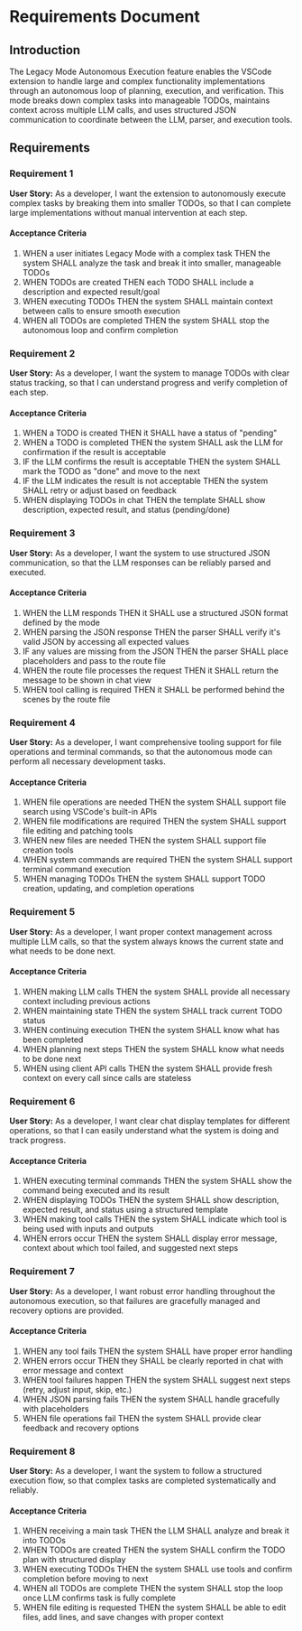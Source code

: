 # Requirements Document

## Introduction

The Legacy Mode Autonomous Execution feature enables the VSCode extension to handle large and complex functionality implementations through an autonomous loop of planning, execution, and verification. This mode breaks down complex tasks into manageable TODOs, maintains context across multiple LLM calls, and uses structured JSON communication to coordinate between the LLM, parser, and execution tools.

## Requirements

### Requirement 1

**User Story:** As a developer, I want the extension to autonomously execute complex tasks by breaking them into smaller TODOs, so that I can complete large implementations without manual intervention at each step.

#### Acceptance Criteria

1. WHEN a user initiates Legacy Mode with a complex task THEN the system SHALL analyze the task and break it into smaller, manageable TODOs
2. WHEN TODOs are created THEN each TODO SHALL include a description and expected result/goal
3. WHEN executing TODOs THEN the system SHALL maintain context between calls to ensure smooth execution
4. WHEN all TODOs are completed THEN the system SHALL stop the autonomous loop and confirm completion

### Requirement 2

**User Story:** As a developer, I want the system to manage TODOs with clear status tracking, so that I can understand progress and verify completion of each step.

#### Acceptance Criteria

1. WHEN a TODO is created THEN it SHALL have a status of "pending"
2. WHEN a TODO is completed THEN the system SHALL ask the LLM for confirmation if the result is acceptable
3. IF the LLM confirms the result is acceptable THEN the system SHALL mark the TODO as "done" and move to the next
4. IF the LLM indicates the result is not acceptable THEN the system SHALL retry or adjust based on feedback
5. WHEN displaying TODOs in chat THEN the template SHALL show description, expected result, and status (pending/done)

### Requirement 3

**User Story:** As a developer, I want the system to use structured JSON communication, so that the LLM responses can be reliably parsed and executed.

#### Acceptance Criteria

1. WHEN the LLM responds THEN it SHALL use a structured JSON format defined by the mode
2. WHEN parsing the JSON response THEN the parser SHALL verify it's valid JSON by accessing all expected values
3. IF any values are missing from the JSON THEN the parser SHALL place placeholders and pass to the route file
4. WHEN the route file processes the request THEN it SHALL return the message to be shown in chat view
5. WHEN tool calling is required THEN it SHALL be performed behind the scenes by the route file

### Requirement 4

**User Story:** As a developer, I want comprehensive tooling support for file operations and terminal commands, so that the autonomous mode can perform all necessary development tasks.

#### Acceptance Criteria

1. WHEN file operations are needed THEN the system SHALL support file search using VSCode's built-in APIs
2. WHEN file modifications are required THEN the system SHALL support file editing and patching tools
3. WHEN new files are needed THEN the system SHALL support file creation tools
4. WHEN system commands are required THEN the system SHALL support terminal command execution
5. WHEN managing TODOs THEN the system SHALL support TODO creation, updating, and completion operations

### Requirement 5

**User Story:** As a developer, I want proper context management across multiple LLM calls, so that the system always knows the current state and what needs to be done next.

#### Acceptance Criteria

1. WHEN making LLM calls THEN the system SHALL provide all necessary context including previous actions
2. WHEN maintaining state THEN the system SHALL track current TODO status
3. WHEN continuing execution THEN the system SHALL know what has been completed
4. WHEN planning next steps THEN the system SHALL know what needs to be done next
5. WHEN using client API calls THEN the system SHALL provide fresh context on every call since calls are stateless

### Requirement 6

**User Story:** As a developer, I want clear chat display templates for different operations, so that I can easily understand what the system is doing and track progress.

#### Acceptance Criteria

1. WHEN executing terminal commands THEN the system SHALL show the command being executed and its result
2. WHEN displaying TODOs THEN the system SHALL show description, expected result, and status using a structured template
3. WHEN making tool calls THEN the system SHALL indicate which tool is being used with inputs and outputs
4. WHEN errors occur THEN the system SHALL display error message, context about which tool failed, and suggested next steps

### Requirement 7

**User Story:** As a developer, I want robust error handling throughout the autonomous execution, so that failures are gracefully managed and recovery options are provided.

#### Acceptance Criteria

1. WHEN any tool fails THEN the system SHALL have proper error handling
2. WHEN errors occur THEN they SHALL be clearly reported in chat with error message and context
3. WHEN tool failures happen THEN the system SHALL suggest next steps (retry, adjust input, skip, etc.)
4. WHEN JSON parsing fails THEN the system SHALL handle gracefully with placeholders
5. WHEN file operations fail THEN the system SHALL provide clear feedback and recovery options

### Requirement 8

**User Story:** As a developer, I want the system to follow a structured execution flow, so that complex tasks are completed systematically and reliably.

#### Acceptance Criteria

1. WHEN receiving a main task THEN the LLM SHALL analyze and break it into TODOs
2. WHEN TODOs are created THEN the system SHALL confirm the TODO plan with structured display
3. WHEN executing TODOs THEN the system SHALL use tools and confirm completion before moving to next
4. WHEN all TODOs are complete THEN the system SHALL stop the loop once LLM confirms task is fully complete
5. WHEN file editing is requested THEN the system SHALL be able to edit files, add lines, and save changes with proper context